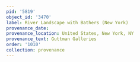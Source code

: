 ```yaml
---
pid: '5819'
object_id: '3470'
label: River Landscape with Bathers (New York)
provenance_date:
provenance_location: United States, New York, NY
provenance_text: Guttman Galleries
order: '1010'
collection: provenance
---
```

